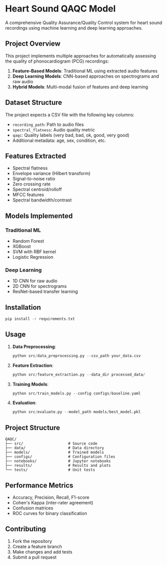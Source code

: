 # Heart Sound QAQC Model

A comprehensive Quality Assurance/Quality Control system for heart sound recordings using machine learning and deep learning approaches.

## Project Overview

This project implements multiple approaches for automatically assessing the quality of phonocardiogram (PCG) recordings:

1. **Feature-Based Models**: Traditional ML using extracted audio features
2. **Deep Learning Models**: CNN-based approaches on spectrograms and raw audio
3. **Hybrid Models**: Multi-modal fusion of features and deep learning

## Dataset Structure

The project expects a CSV file with the following key columns:
- `recording_path`: Path to audio files
- `spectral_flatness`: Audio quality metric
- `qaqc`: Quality labels (very bad, bad, ok, good, very good)
- Additional metadata: age, sex, condition, etc.

## Features Extracted

- Spectral flatness
- Envelope variance (Hilbert transform)
- Signal-to-noise ratio
- Zero crossing rate
- Spectral centroid/rolloff
- MFCC features
- Spectral bandwidth/contrast

## Models Implemented

### Traditional ML
- Random Forest
- XGBoost
- SVM with RBF kernel
- Logistic Regression

### Deep Learning
- 1D CNN for raw audio
- 2D CNN for spectrograms
- ResNet-based transfer learning

## Installation

```bash
pip install -r requirements.txt
```

## Usage

1. **Data Preprocessing**: 
   ```python
   python src/data_preprocessing.py --csv_path your_data.csv
   ```

2. **Feature Extraction**:
   ```python
   python src/feature_extraction.py --data_dir processed_data/
   ```

3. **Training Models**:
   ```python
   python src/train_models.py --config configs/baseline.yaml
   ```

4. **Evaluation**:
   ```python
   python src/evaluate.py --model_path models/best_model.pkl
   ```

## Project Structure

```
QAQC/
├── src/                    # Source code
├── data/                   # Data directory
├── models/                 # Trained models
├── configs/                # Configuration files
├── notebooks/              # Jupyter notebooks
├── results/                # Results and plots
└── tests/                  # Unit tests
```

## Performance Metrics

- Accuracy, Precision, Recall, F1-score
- Cohen's Kappa (inter-rater agreement)
- Confusion matrices
- ROC curves for binary classification

## Contributing

1. Fork the repository
2. Create a feature branch
3. Make changes and add tests
4. Submit a pull request
